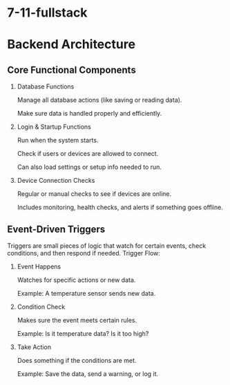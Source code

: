 # 7-11-fullstack
# Backend Architecture


## Core Functional Components
1. Database Functions

    Manage all database actions (like saving or reading data).

    Make sure data is handled properly and efficiently.

2. Login & Startup Functions

    Run when the system starts.

    Check if users or devices are allowed to connect.

    Can also load settings or setup info needed to run.

3. Device Connection Checks

    Regular or manual checks to see if devices are online.

    Includes monitoring, health checks, and alerts if something goes offline.



## Event-Driven Triggers

Triggers are small pieces of logic that watch for certain events, check conditions, and then respond if needed.
Trigger Flow:

1. Event Happens

    Watches for specific actions or new data.

    Example: A temperature sensor sends new data.

2. Condition Check

    Makes sure the event meets certain rules.

    Example: Is it temperature data? Is it too high?

3. Take Action

    Does something if the conditions are met.

    Example: Save the data, send a warning, or log it.

